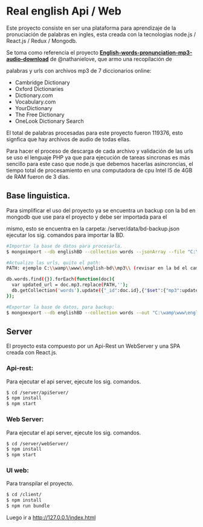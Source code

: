 # Real english Api / Web
Este proyecto consiste en ser una plataforma para aprendizaje de la pronuciación de palabras en ingles, esta creada con la tecnologias 
node.js / React.js / Redux / Mongodb.

Se toma como referencia el proyecto **[English-words-pronunciation-mp3-audio-download]** de @nathanielove, que armo una recopílación de 

palabras y urls con archivos mp3 de 7 diccionarios online:
- Cambridge Dictionary
- Oxford Dictionaries
- Dictionary.com
- Vocabulary.com
- YourDictionary
- The Free Dictionary
- OneLook Dictionary Search

El total de palabras procesadas para este proyecto fueron 119376, esto signfica que hay archivos de audio de todas ellas.

Para hacer el proceso de descarga de cada archivo y validación de las urls se uso el lenguaje PHP ya que para ejecución de tareas sincronas es más sencillo para este caso que node.js que debemos hacerlas asincroncias, el tiempo total de procesamiento en una 
computadora de cpu Intel I5 de 4GB de RAM fueron de 3 días.

[English-words-pronunciation-mp3-audio-download]:https://github.com/nathanielove/English-words-pronunciation-mp3-audio-download

## Base linguistica.
Para simplificar el uso del proyecto ya se encuentra un backup con la bd en mongodb que use para el proyecto y debe ser importada para el 

mismo, esto se encuentra en la carpeta: /server/data/bd-backup.json ejecutar los sig. comandos para importar la BD.

```sh
#Importar la base de datos para procesarla.
$ mongoimport --db englishBD --collection words --jsonArray --file "C:\wamp\www\english-bd\data\origin-bd.json"

#Actualizo las urls, quito el path:
PATH: ejemplo C:\\wamp\\www\\english-bd\\mp3\\ (revisar en la bd el campo mp3).

db.words.find({}).forEach(function(doc){
  var updated_url = doc.mp3.replace(PATH,'');
  db.getCollection('words').update({"_id":doc.id},{"$set":{"mp3":updated_url}});	
});

#Exportar la base de datos, para backup:
$ mongoexport --db englishBD --collection words --out "C:\wamp\www\english-bd\data\bd-backup.json"
```

## Server
El proyecto esta compuesto por un Api-Rest un WebServer y una SPA creada con React.js.

### Api-rest:
Para ejecutar el api server, ejecute los sig. comandos.

```sh
$ cd /server/apiServer/
$ npm install
$ npm start
```

### Web Server:
Para ejecutar el api server, ejecute los sig. comandos.

```sh
$ cd /server/webServer/
$ npm install
$ npm start
```

### UI web:
Para transpilar el proyecto.

```sh
$ cd /client/
$ npm install
$ npm run bundle
```
Luego ir a http://127.0.0.1/index.html
